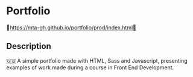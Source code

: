 # Portfolio
🔗https://mta-gh.github.io/portfolio/prod/index.html🔗

## Description

🇬🇧 A simple portfolio made with HTML, Sass and Javascript, presenting examples of work made during a course in Front End Development.
